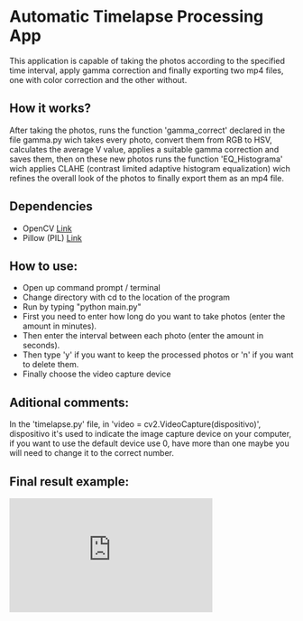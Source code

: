 # Automatic Timelapse Processing App

This application is capable of taking the photos according to the specified time interval, apply gamma correction and finally exporting two mp4 files, one with color correction and the other without.

## How it works?

After taking the photos, runs the function 'gamma_correct' declared in the file gamma.py wich takes every photo, convert them from RGB to HSV, calculates the average V value, applies a suitable gamma correction and saves them, then on these new photos runs the function 'EQ_Histograma' wich applies CLAHE (contrast limited adaptive histogram equalization) wich refines the overall look of the photos to finally export them as an mp4 file.

## Dependencies

* OpenCV  [Link](https://opencv.org/)
* Pillow (PIL) [Link](https://python-pillow.org/)

## How to use:

* Open up command prompt / terminal
* Change directory with cd to the location of the program 
* Run by typing "python main.py"
* First you need to enter how long do you want to take photos (enter the amount in minutes).
* Then enter the interval between each photo (enter the amount in seconds).
* Then type 'y' if you want to keep the processed photos or 'n' if you want to delete them.
* Finally choose the video capture device

## Aditional comments:

In the 'timelapse.py' file, in 'video = cv2.VideoCapture(dispositivo)', dispositivo it's used to indicate the image capture device on your computer, if you want to use the default device use 0, have more than one maybe you will need to change it to the correct number.

## Final result example:

<div style="width:360px;max-width:100%;"><div style="height:0;padding-bottom:56.11%;position:relative;"><iframe width="360" height="202" style="position:absolute;top:0;left:0;width:100%;height:100%;" frameBorder="0" src="https://imgflip.com/embed/4drffu"></iframe></div><p><a href="https://imgflip.com/gif/4drffu"></a></p></div>